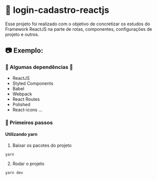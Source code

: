 # :pushpin: login-cadastro-reactjs


Esse projeto foi realizado com o objetivo de concretizar os estudos do Framework ReactJS na parte de rotas, componentes, configurações de projeto e outros.

## :camera: Exemplo:



### :small_red_triangle_down: Algumas dependências :small_red_triangle_down:
* ReactJS
* Styled Components
* Babel
* Webpack
* React Routes
* Polished
* React-icons
...


### :page_with_curl: Primeiros passos
#### Utilizando yarn
1) Baixar os pacotes do projeto
```
yarn
```
2) Rodar o projeto
```
yarn dev
```
